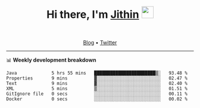 <h1 align="center">Hi there, I'm <a href="https://jithset.github.io/" target="_blank">Jithin</a> <img
src="https://github.com/blackcater/blackcater/raw/main/images/Hi.gif" height="32" /></h1>

<br />

<p align="center">
  <a href="https://jithset.github.io">Blog</a> •
  <a href="https://twitter.com/jithset">Twitter</a>
</p>

---

📊 **Weekly development breakdown**

<!--START_SECTION:waka-->

```text
Java             5 hrs 55 mins   ███████████████████████▒░   93.48 %
Properties       9 mins          ▓░░░░░░░░░░░░░░░░░░░░░░░░   02.47 %
Text             9 mins          ▓░░░░░░░░░░░░░░░░░░░░░░░░   02.40 %
XML              5 mins          ▒░░░░░░░░░░░░░░░░░░░░░░░░   01.51 %
GitIgnore file   0 secs          ░░░░░░░░░░░░░░░░░░░░░░░░░   00.11 %
Docker           0 secs          ░░░░░░░░░░░░░░░░░░░░░░░░░   00.02 %
```

<!--END_SECTION:waka-->

